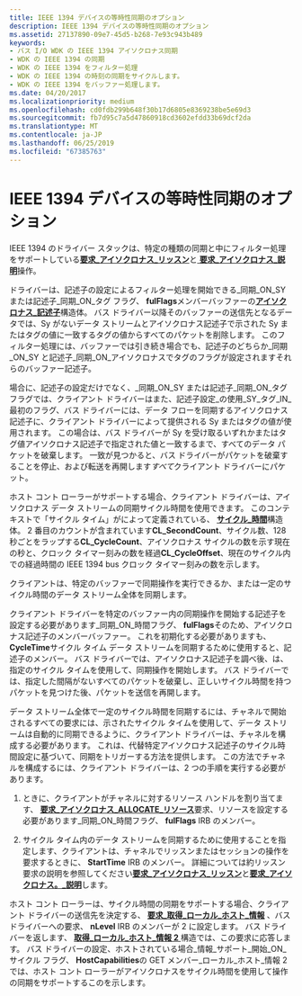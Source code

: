 ```yaml
---
title: IEEE 1394 デバイスの等時性同期のオプション
description: IEEE 1394 デバイスの等時性同期のオプション
ms.assetid: 27137890-09e7-45d5-b268-7e93c943b489
keywords:
- バス I/O WDK の IEEE 1394 アイソクロナス同期
- WDK の IEEE 1394 の同期
- WDK の IEEE 1394 をフィルター処理
- WDK の IEEE 1394 の時刻の同期をサイクルします。
- WDK の IEEE 1394 をバッファー処理します。
ms.date: 04/20/2017
ms.localizationpriority: medium
ms.openlocfilehash: cd0fdb299b648f30b17d6805e8369238be5e69d3
ms.sourcegitcommit: fb7d95c7a5d47860918cd3602efdd33b69dcf2da
ms.translationtype: MT
ms.contentlocale: ja-JP
ms.lasthandoff: 06/25/2019
ms.locfileid: "67385763"
---
```

# <a name="isochronous-synchronization-options-for-ieee-1394-devices"></a>IEEE 1394 デバイスの等時性同期のオプション





IEEE 1394 のドライバー スタックは、特定の種類の同期と中にフィルター処理をサポートしている[**要求\_アイソクロナス\_リッスン**](https://msdn.microsoft.com/library/windows/hardware/ff537655)と[ **要求\_アイソクロナス\_説明**](https://msdn.microsoft.com/library/windows/hardware/ff537660)操作。

ドライバーは、記述子の設定によるフィルター処理を開始できる\_同期\_ON\_SY または記述子\_同期\_ON\_タグ フラグ、 **fulFlags**メンバーバッファーの[**アイソクロナス\_記述子**](https://docs.microsoft.com/windows-hardware/drivers/ddi/content/1394/ns-1394-_isoch_descriptor)構造体。 バス ドライバー以降そのバッファーの送信先となるデータでは、Sy がないデータ ストリームとアイソクロナス記述子で示された Sy またはタグの値に一致するタグの値からすべてのパケットを削除します。 このフィルター処理には、バッファーでは引き続き場合でも、記述子のどちらか\_同期\_ON\_SY と記述子\_同期\_ON\_アイソクロナスでタグのフラグが設定されますそれらのバッファー記述子。

場合に、記述子の設定だけでなく、\_同期\_ON\_SY または記述子\_同期\_ON\_タグ フラグでは、クライアント ドライバーはまた、記述子設定\_の使用\_SY\_タグ\_IN\_最初のフラグ、バス ドライバーには、データ フローを同期するアイソクロナス記述子に、クライアント ドライバーによって提供される Sy またはタグの値が使用されます。 この場合は、バス ドライバーが Sy を受け取るいずれかまたはタグ値アイソクロナス記述子で指定された値と一致するまで、すべてのデータ パケットを破棄します。 一致が見つかると、バス ドライバーがパケットを破棄することを停止、および転送を再開します*すべて*クライアント ドライバーにパケット。

ホスト コント ローラーがサポートする場合、クライアント ドライバーは、アイソクロナス データ ストリームの同期サイクル時間を使用できます。 このコンテキストで「サイクル タイム」がによって定義されている、 [**サイクル\_時間**](https://docs.microsoft.com/windows-hardware/drivers/ddi/content/1394/ns-1394-_cycle_time)構造体。 2 番目のカウントが含まれています**CL\_SecondCount**、サイクル数、128 秒ごとをラップする**CL\_CycleCount**、アイソクロナス サイクルの数を示す現在の秒と、クロック タイマー刻みの数を経過**CL\_CycleOffset**、現在のサイクル内での経過時間の IEEE 1394 bus クロック タイマー刻みの数を示します。

クライアントは、特定のバッファーで同期操作を実行できるか、または一定のサイクル時間のデータ ストリーム全体を同期します。

クライアント ドライバーを特定のバッファー内の同期操作を開始する記述子を設定する必要があります\_同期\_ON\_時間フラグ、 **fulFlags**そのため、アイソクロナス記述子のメンバーバッファー。 これを初期化する必要がありますも、 **CycleTime**サイクル タイム データ ストリームを同期するために使用すると、記述子のメンバー。 バス ドライバーでは、アイソクロナス記述子を調べ後、は、指定のサイクル タイムを使用して、同期操作を開始します。 バス ドライバーでは、指定した間隔がないすべてのパケットを破棄し、正しいサイクル時間を持つパケットを見つけた後、パケットを送信を再開します。

データ ストリーム全体で一定のサイクル時間を同期するには、チャネルで開始されるすべての要求には、示されたサイクル タイムを使用して、データ ストリームは自動的に同期できるように、クライアント ドライバーは、チャネルを構成する必要があります。 これは、代替特定アイソクロナス記述子のサイクル時間設定に基づいて、同期をトリガーする方法を提供します。 この方法でチャネルを構成するには、クライアント ドライバーは、2 つの手順を実行する必要があります。

1.  ときに、クライアントがチャネルに対するリソース ハンドルを割り当てます、 [**要求\_アイソクロナス\_ALLOCATE\_リソース**](https://msdn.microsoft.com/library/windows/hardware/ff537649)要求、リソースを設定する必要があります\_同期\_ON\_時間フラグ、 **fulFlags** IRB のメンバー。

2.  サイクル タイム内のデータ ストリームを同期するために使用することを指定します、クライアントは、チャネルでリッスンまたはセッションの操作を要求するときに、 **StartTime** IRB のメンバー。 詳細については約リッスン要求の説明を参照してください[**要求\_アイソクロナス\_リッスン**](https://msdn.microsoft.com/library/windows/hardware/ff537655)と[**要求\_アイソクロナス。\_説明**](https://msdn.microsoft.com/library/windows/hardware/ff537660)します。

ホスト コント ローラーは、サイクル時間の同期をサポートする場合、クライアント ドライバーの送信先を決定する、 [**要求\_取得\_ローカル\_ホスト\_情報**](https://msdn.microsoft.com/library/windows/hardware/ff537644) 、バス ドライバーへの要求、 **nLevel** IRB のメンバーが 2 に設定します。 バス ドライバーを返します、 [**取得\_ローカル\_ホスト\_情報 2** ](https://docs.microsoft.com/windows-hardware/drivers/ddi/content/1394/ns-1394-_get_local_host_info2)構造では、この要求に応答します。 バス ドライバーの設定、ホストされている場合\_情報\_サポート\_開始\_ON\_サイクル フラグ、 **HostCapabilities**の GET メンバー\_ローカル\_ホスト\_情報 2 では、ホスト コント ローラーがアイソクロナスをサイクル時間を使用して操作の同期をサポートするこのを示します。

 

 




